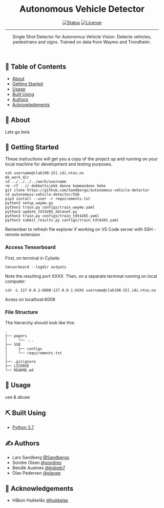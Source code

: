 <h1 align="center">Autonomous Vehicle Detector</h1>

<div align="center">

  [![Status](https://img.shields.io/badge/status-active-success.svg)]() 
  [![License](https://img.shields.io/badge/license-MIT-blue.svg)](/LICENSE)

</div>

---

<p align="center">
Single Shot Detector for Autonomus Vehicle Vision. Detects vehicles, pedestrians and signs. Trained on data from Waymo and Trondheim. 
</p>
<br> 

## 📝 Table of Contents
- [About](#about)
- [Getting Started](#getting_started)
- [Usage](#usage)
- [Built Using](#built_using)
- [Authors](#authors)
- [Acknowledgments](#acknowledgement)

## 🧐 About <a name = "about"></a>
Lets go bois

## 🏁 Getting Started <a name = "getting_started"></a>
These instructions will get you a copy of the project up and running on your local machine for development and testing purposes. 

```
ssh username@clab[00-25].idi.ntnu.no
mk_work_dir
cd ../../../../work/username
rm -rf . // dobbeltsjekk denne kommandoen hehe
git clone https://github.com/Sandbergo/autonomous-vehicle-detector
cd autonomous-vehicle-detector/SSD
pip3 install --user -r requirements.txt
python3 setup_waymo.py
python3 train.py configs/train_waymo.yaml
python3 update_tdt4265_dataset.py
python3 train.py configs/train_tdt4265.yaml
python3 submit_results.py configs/train_tdt4265.yaml
```

Remember to refresh file explorer if working on VS Code server with SSH - remote extension

### Access Tensorboard
First, on terminal in Cybele:
```
tensorboard --logdir outputs
```
Note the resulting port XXXX.
Then, on a separate terminal running on local computer: 
```
ssh -L 127.0.0.1:6008:127.0.0.1:XXXX username@clab[00-25].idi.ntnu.no
```
Acess on localhost:6008

### File Structure

The hierarchy should look like this:

    .
    ├── papers                              
    │     └── ...
    ├── SSD                     
    │     ├── configs
    │     └── requirements.txt
    |
    ├── .gitignore
    ├── LICENSE
    └── README.md
    

## 🎈 Usage <a name="usage"></a>
use & abuse

## ⛏️ Built Using <a name = "built_using"></a>
- [Python 3.7](https://www.python.org/) 
    
    
## ✍️ Authors <a name = "authors"></a>
- Lars Sandberg [@Sandbergo](https://github.com/Sandbergo)
- Sondre Olsen [@sondreo](https://github.com/sondreo)
- Bendik Austnes [@kidneb7](https://github.com/kidneb7)
- Olav Pedersen [@olavpe](https://github.com/olavpe)

## 🎉 Acknowledgements <a name = "acknowledgement"></a>
- Håkon Hukkelås [@hukkelas](https://github.com/hukkelas)
